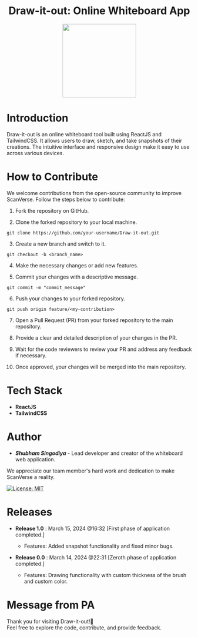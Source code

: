 <h1 align="center">Draw-it-out: Online Whiteboard App</h1> 

<div align="center"><img src="./src/assets/images/webLogo.png" width="200px" height="200px"/></div>

# Introduction
Draw-it-out is an online whiteboard tool built using ReactJS and TailwindCSS. It allows users to draw, sketch, and take snapshots of their creations. The intuitive interface and responsive design make it easy to use across various devices.

# How to Contribute
We welcome contributions from the open-source community to improve ScanVerse. Follow the steps below to contribute:

1. Fork the repository on GitHub.

1. Clone the forked repository to your local machine.

`git clone https://github.com/your-username/Draw-it-out.git` </br>

3. Create a new branch and switch to it.

`git checkout -b <branch_name>` </br>

4. Make the necessary changes or add new features.

5. Commit your changes with a descriptive message.

`git commit -m "commit_message"` </br>

6. Push your changes to your forked repository.

`git push origin feature/<my-contribution>` </br>

7. Open a Pull Request (PR) from your forked repository to the main repository.

8. Provide a clear and detailed description of your changes in the PR.

9. Wait for the code reviewers to review your PR and address any feedback if necessary.

10. Once approved, your changes will be merged into the main repository.

# Tech Stack

* **ReactJS**
* **TailwindCSS** 

# Author

* **_Shubham Singodiya_** - Lead developer and creator of the whiteboard web application.

We appreciate our team member's hard work and dedication to make ScanVerse a reality.

[![License: MIT](https://img.shields.io/badge/License-MIT-yellow.svg)](https://opensource.org/licenses/MIT)

# Releases

* **Release 1.0** : March 15, 2024 @16:32 [First phase of application completed.]
  - Features: Added snapshot functionality and fixed minor bugs.

* **Release 0.0** : March 14, 2024 @22:31 [Zeroth phase of application completed.]
  - Features: Drawing functionality with custom thickness of the brush and custom color.

<!--- Acknowledgements: We would like to thank all the contributors who have helped in the development of ScanVerse. I would greatly appreciate your support and contributions -->


# Message from PA
Thank you for visiting Draw-it-out!💝
</br>Feel free to explore the code, contribute, and provide feedback.



